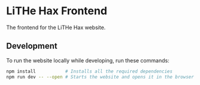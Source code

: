 # LiTHe Hax Frontend

The frontend for the LiTHe Hax website.

## Development

To run the website locally while developing, run these commands:

```bash
npm install           # Installs all the required dependencies
npm run dev -- --open # Starts the website and opens it in the browser
```
